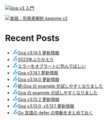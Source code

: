 [![Goa v3 入門](https://user-images.githubusercontent.com/4232165/99132515-db697b00-2659-11eb-8dae-05b549bcba90.png)](https://zenn.dev/ikawaha/books/goa-design-v3)

[![実践：形態素解析 kagome v2](https://user-images.githubusercontent.com/4232165/102152682-e281e400-3eb8-11eb-91f7-13e08a8977d9.png)](https://zenn.dev/ikawaha/books/kagome-v2-japanese-tokenizer)

# Recent Posts

<!--[START github.com/ikawaha/feedsnippet]--><!--[2024-01-14T00:20:13Z]-->
* ![](./icon/zenn.png)[Goa v3.14.5 更新情報](https://zenn.dev/ikawaha/articles/20240113-4d1975d1851484)
* ![](./icon/zenn.png)[2023年ふりかえり](https://zenn.dev/ikawaha/articles/20231231-e271986a9944c3)
* ![](./icon/zenn.png)[エラーをオブラートに包んでほしい](https://zenn.dev/ikawaha/articles/20231230-6b26c7fe78ba4f)
* ![](./icon/zenn.png)[Goa v3.14.1 更新情報](https://zenn.dev/ikawaha/articles/20231212-98d27c307b9f2e)
* ![](./icon/zenn.png)[Goa v3.14.0 更新情報](https://zenn.dev/ikawaha/articles/20231104-aeb8e68a07f3a1)
* ![](./icon/zenn.png)[続:Goa の example が試しやすくなりました](https://zenn.dev/ikawaha/articles/20231026-26b8fba56c35e9)
* ![](./icon/zenn.png)[Goa の example が試しやすくなりました](https://zenn.dev/ikawaha/articles/20231021-d6b4a05ae1948b)
* ![](./icon/zenn.png)[Goa v3.13.2 更新情報](https://zenn.dev/ikawaha/articles/20231004-ebb3f3fc0842ea)
* ![](./icon/zenn.png)[Goa v3.13.0, v3.13.1 更新情報](https://zenn.dev/ikawaha/articles/20230912-7ac657e561814f)
* ![](./icon/zenn.png)[Go 言語の defer の挙動をまとめておく](https://zenn.dev/ikawaha/articles/20230820-fcae76bc205341)
<!--[END github.com/ikawaha/feedsnippet]-->

